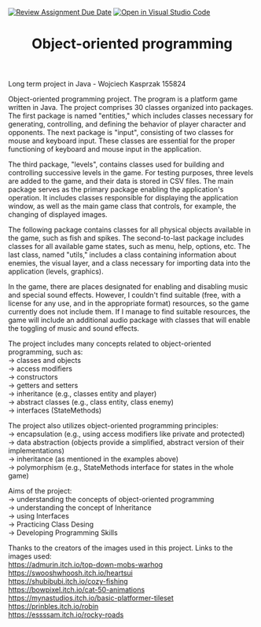 [![Review Assignment Due Date](https://classroom.github.com/assets/deadline-readme-button-24ddc0f5d75046c5622901739e7c5dd533143b0c8e959d652212380cedb1ea36.svg)](https://classroom.github.com/a/OKtrtRRZ)
[![Open in Visual Studio Code](https://classroom.github.com/assets/open-in-vscode-718a45dd9cf7e7f842a935f5ebbe5719a5e09af4491e668f4dbf3b35d5cca122.svg)](https://classroom.github.com/online_ide?assignment_repo_id=12306780&assignment_repo_type=AssignmentRepo)
<header>

<!--
  <<< Author notes: Course header >>>
  Read <https://skills.github.com/quickstart> for more information about how to build courses using this template.
  Include a 1280×640 image, course name in sentence case, and a concise description in emphasis.
  In your repository settings: enable template repository, add your 1280×640 social image, auto delete head branches.
  Next to "About", add description & tags; disable releases, packages, & environments.
  Add your open source license, GitHub uses the MIT license.
-->

# Object-oriented programming

</header>

Long term project in Java - Wojciech Kasprzak 155824<br>

Object-oriented programming project. The program is a platform game written in Java. The project comprises 30 classes organized into packages. The first package is named "entities," which includes classes necessary for generating, controlling, and defining the behavior of player character and opponents. The next package is "input", consisting of two classes for mouse and keyboard input. These classes are essential for the proper functioning of keyboard and mouse input in the application. <br>

The third package, "levels", contains classes used for building and controlling successive levels in the game. For testing purposes, three levels are added to the game, and their data is stored in CSV files. The main package serves as the primary package enabling the application's operation. It includes classes responsible for displaying the application window, as well as the main game class that controls, for example, the changing of displayed images. <br>

The following package contains classes for all physical objects available in the game, such as fish and spikes. The second-to-last package includes classes for all available game states, such as menu, help, options, etc. The last class, named "utils," includes a class containing information about enemies, the visual layer, and a class necessary for importing data into the application (levels, graphics). <br>

In the game, there are places designated for enabling and disabling music and special sound effects. However, I couldn't find suitable (free, with a license for any use, and in the appropriate format) resources, so the game currently does not include them. If I manage to find suitable resources, the game will include an additional audio package with classes that will enable the toggling of music and sound effects. <br>

The project includes many concepts related to object-oriented programming, such as: <br>
-> classes and objects <br>
-> access modifiers <br>
-> constructors <br>
-> getters and setters <br>
-> inheritance (e.g., classes entity and player) <br>
-> abstract classes (e.g., class entity, class enemy) <br>
-> interfaces (StateMethods) <br>

The project also utilizes object-oriented programming principles: <br>
-> encapsulation (e.g., using access modifiers like private and protected) <br>
-> data abstraction (objects provide a simplified, abstract version of their implementations) <br>
-> inheritance (as mentioned in the examples above) <br>
-> polymorphism (e.g., StateMethods interface for states in the whole game) <br>

Aims of the project: <br>
-> understanding the concepts of object-oriented programming <br>
-> understanding the concept of Inheritance <br>
-> using Interfaces <br>
-> Practicing Class Desing <br>
-> Developing Programming Skills <br>

Thanks to the creators of the images used in this project. Links to the images used:<br>
https://admurin.itch.io/top-down-mobs-warhog <br>
https://swooshwhoosh.itch.io/heartsui <br>
https://shubibubi.itch.io/cozy-fishing <br>
https://bowpixel.itch.io/cat-50-animations <br>
https://mynastudios.itch.io/basic-platformer-tileset <br>
https://prinbles.itch.io/robin <br>
https://essssam.itch.io/rocky-roads <br>

</footer>
